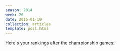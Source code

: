 ```yaml
---
season: 2014
week: 20
date: 2015-01-19
collection: articles
template: post.html
---
```


Here's your rankings after the championship games:
